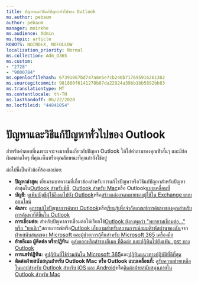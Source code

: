 ```yaml
---
title: ปัญหาและวิธีแก้ปัญหาทั่วไปของ Outlook
ms.author: pebaum
author: pebaum
manager: mnirkhe
ms.audience: Admin
ms.topic: article
ROBOTS: NOINDEX, NOFOLLOW
localization_priority: Normal
ms.collection: Adm_O365
ms.custom:
- "2728"
- "9000784"
ms.openlocfilehash: 67391067bd747a8e5e7cb240b717695916261302
ms.sourcegitcommit: 981880f6141278b87da22924a39bb1bb5892bb83
ms.translationtype: MT
ms.contentlocale: th-TH
ms.lasthandoff: 06/22/2020
ms.locfileid: "44841054"
---
```

# <a name="outlook-common-issues-and-resolutions"></a>ปัญหาและวิธีแก้ปัญหาทั่วไปของ Outlook

สําหรับคําตอบที่เฉพาะเจาะจงมากขึ้นเกี่ยวกับปัญหา Outlook ให้ใส่คําถามของคุณซ้ําสั้นๆ และมีข้อผิดพลาดใดๆ ที่คุณเห็นหรือคุณลักษณะที่คุณกําลังใช้อยู่

ต่อไปนี้เป็นหัวข้อที่ร้องขอบ่อย:

- **ปัญหาล่าสุด:**  เยี่ยมชมบทความที่เกี่ยวข้องสําหรับการแก้ไขปัญหาหรือวิธีแก้ปัญหาสําหรับปัญหาล่าสุดใน[Outlook สําหรับพีซี](https://support.office.com/article/ecf61305-f84f-4e13-bb73-95a214ac1230), [Outlook สําหรับ Mac](https://support.office.com/article/54afa5e3-db38-422a-9d94-3b55330ded8e)หรือ Outlook[แบบเคลื่อนที่](https://support.office.com/article/a264ef01-9c88-48fb-9285-7017e4f31f02)
- **บัญชี:**  ดู[เพิ่มบัญชีผู้ใช้อีเมลไปยัง Outlook](https://support.office.com/article/6e27792a-9267-4aa4-8bb6-c84ef146101b)หรือ[สร้างกล่องจดหมายของผู้ใช้ใน Exchange แบบออนไลน์](https://docs.microsoft.com/Exchange/recipients-in-exchange-online/create-user-mailboxes)
- **ค้นหา:**  ดู[การแก้ไขปัญหาการค้นหา Outlook](https://support.office.com/article/2556b11f-f4d8-46be-b0a7-de33a3f4f066)หรือ[เรียนรู้เพื่อจํากัดเกณฑ์การค้นหาของคุณสําหรับการค้นหาที่ดีขึ้นใน Outlook](https://support.office.com/article/D824D1E9-A255-4C8A-8553-276FB895A8DA)
- **การเชื่อมต่อ:**  สําหรับปัญหาการเชื่อมต่อให้เรียกใช้[Outlook ยังคงพูดว่า "พยายามเชื่อมต่อ..." หรือ "ยกเลิก"](https://aka.ms/SaRA-OutlookDisconnect)สถานการณ์หรือ[Outlook เก็บถามสําหรับสถานการณ์สมมติรหัสผ่านของฉัน](https://aka.ms/SaRA-OutlookPwdPrompt)จาก[ฝ่ายสนับสนุนของ Microsoft และผู้ช่วยการกู้คืนสําหรับ Microsoft 365 เครื่องมือ](https://diagnostics.outlook.com/#/)
- **ย้ายอีเมล ผู้ติดต่อ หรือปฏิทิน:**  ดู[ส่งออกหรือสํารองอีเมล ที่ติดต่อ และปฏิทินไปยังแฟ้ม .pst ของ Outlook](https://support.office.com/article/14252b52-3075-4e9b-be4e-ff9ef1068f91)
- **การแชร์ปฏิทิน:**  ดู[ปฏิทินที่ใช้ร่วมกันใน Microsoft 365](https://support.office.com/article/b576ecc3-0945-4d75-85f1-5efafb8a37b4)และ[ปฏิทินแนวทางปฏิบัติที่ดีที่สุด](https://support.office.com/article/D93F72D3-2361-4E0D-8D6A-5C4939C17F39)
- **ติดต่อฝ่ายสนับสนุนสําหรับ Outlook Mac หรือ Outlook แบบเคลื่อนที่:**  ดู[รับความช่วยเหลือในแอปสําหรับ Outlook สําหรับ iOS และ Android](https://support.office.com/article/218a22d1-9fa5-4889-b689-de1c63493243)หรือ[ติดต่อฝ่ายสนับสนุนภายใน Outlook สําหรับ Mac](https://support.office.com/article/d0410177-8e65-4487-93f7-206a3a3d71a8)
